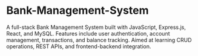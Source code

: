 # Bank-Management-System
A full-stack Bank Management System built with JavaScript, Express.js, React, and MySQL. Features include user authentication, account management, transactions, and balance tracking. Aimed at learning CRUD operations, REST APIs, and frontend-backend integration.
